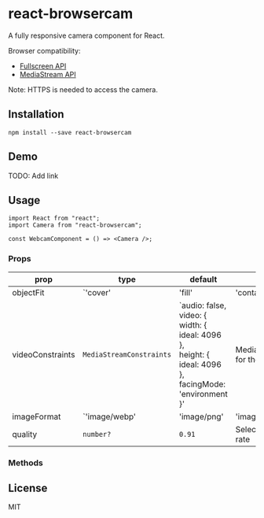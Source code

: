 # react-browsercam

A fully responsive camera component for React.

Browser compatibility:

- [Fullscreen API](https://caniuse.com/?search=fullscreen)
- [MediaStream API](https://caniuse.com/?search=Mediastream)

Note: HTTPS is needed to access the camera.

## Installation

```shell
npm install --save react-browsercam
```

## Demo

TODO: Add link

## Usage

```TS
import React from "react";
import Camera from "react-browsercam";

const WebcamComponent = () => <Camera />;
```

### Props

| prop | type | default | description |
|------|------|---------|-------|
| objectFit | `'cover' | 'fill' | 'contain' | 'none' | 'scale-down'` | `'cover` | Changes the cropping of the image |
| videoConstraints | `MediaStreamConstraints` | `audio: false, <br>video: { <br>width: { ideal: 4096 }, <br>height: { ideal: 4096 }, <br> facingMode: 'environment }' | MediaStreamConstraints(s) for the video |
| imageFormat | `'image/webp' | 'image/png' | 'image/jpeg'` | `'image/jpeg'` | Choose image type |
| quality | `number?` | `0.91` | Select image compression rate |

### Methods


## License

MIT
